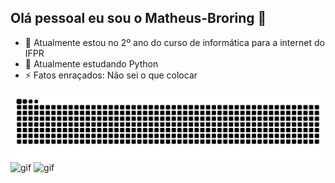 ## Olá pessoal eu sou o Matheus-Broring 👋

- 🔭 Atualmente estou no 2º ano do curso de informática para a internet do IFPR
- 🌱 Atualmente estudando Python
- ⚡ Fatos enraçados: Não sei o que colocar

<picture align="center">
  <source media="(prefers-color-scheme: dark)" srcset="https://raw.githubusercontent.com/Matheus-Broring/Matheus-Broring/output/github-contribution-grid-snake-dark.svg">
  <source media="(prefers-color-scheme: light)" srcset="https://raw.githubusercontent.com/Matheus-Broring/Matheus-Broring/output/github-contribution-grid-snake-dark.svg">
  <img align="center" alt="github contribution grid snake animation" src="https://raw.githubusercontent.com/Matheus-Broring/Matheus-Broring/output/github-contribution-grid-snake.svg">
</picture>

<div>
 <img align="center" alt="gif" src="https://cdn.dicionariopopular.com/imagens/numero-nove.gif" >
 <img align="center" alt="gif" src="https://media2.giphy.com/media/v1.Y2lkPTc5MGI3NjExaHcwd3dhbnN0cmphNmdtZzF4OHF2OGxsazAzNTA5a3pvZnZ2OG1sZyZlcD12MV9pbnRlcm5hbF9naWZfYnlfaWQmY3Q9Zw/xUOrwihszfWZgSIHJK/giphy.gif" > 
</div>
